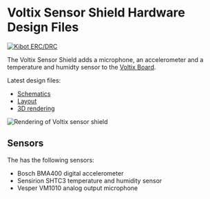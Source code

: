 # Voltix Sensor Shield Hardware Design Files

[![Kibot ERC/DRC](https://github.com/VoltixTeam/Voltix_SensorShield/actions/workflows/test.yml/badge.svg)](https://github.com/VoltixTeam/Voltix_SensorShield/actions/workflows/test.yml)

The Voltix Sensor Shield adds a microphone, an accelerometer and a temperature and humidty sensor to the [Voltix Board](https://github.com/VoltixTeam/Voltix_Board).

Latest design files:
 - [Schematics](https://voltix-docs.vercel.app/artifacts/sensor_shield/latest/schematics.pdf)
 - [Layout](https://voltix-docs.vercel.app/artifacts/sensor_shield/latest/pcb.pdf)
 - [3D rendering](https://voltix-docs.vercel.app/artifacts/sensor_shield/latest/3drendering.png)

![Rendering of Voltix sensor shield](https://voltix-docs.vercel.app/artifacts/sensor_shield/latest/3drendering.png "Voltix sensor shield")

## Sensors

The has the following sensors:
 - Bosch BMA400 digital accelerometer
 - Sensirion SHTC3 temperature and humidity sensor
 - Vesper VM1010 analog output microphone
